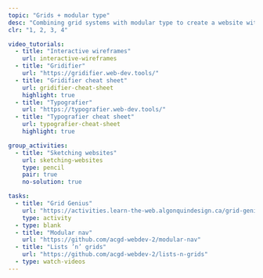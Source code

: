 ```yaml
---
topic: "Grids + modular type"
desc: "Combining grid systems with modular type to create a website without much hassle."
clr: "1, 2, 3, 4"

video_tutorials:
  - title: "Interactive wireframes"
    url: interactive-wireframes
  - title: "Gridifier"
    url: "https://gridifier.web-dev.tools/"
  - title: "Gridifier cheat sheet"
    url: gridifier-cheat-sheet
    highlight: true
  - title: "Typografier"
    url: "https://typografier.web-dev.tools/"
  - title: "Typografier cheat sheet"
    url: typografier-cheat-sheet
    highlight: true

group_activities:
  - title: "Sketching websites"
    url: sketching-websites
    type: pencil
    pair: true
    no-solution: true

tasks:
  - title: "Grid Genius"
    url: "https://activities.learn-the-web.algonquindesign.ca/grid-genius/"
    type: activity
  - type: blank
  - title: "Modular nav"
    url: "https://github.com/acgd-webdev-2/modular-nav"
  - title: "Lists ’n’ grids"
    url: "https://github.com/acgd-webdev-2/lists-n-grids"
  - type: watch-videos
---
```

